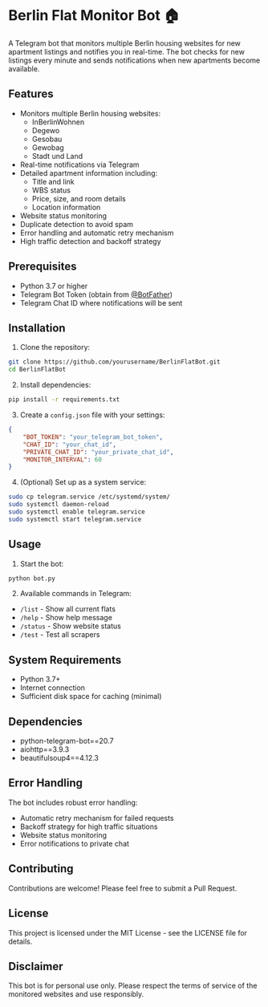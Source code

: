 # Berlin Flat Monitor Bot 🏠

A Telegram bot that monitors multiple Berlin housing websites for new apartment listings and notifies you in real-time. The bot checks for new listings every minute and sends notifications when new apartments become available.

## Features

- Monitors multiple Berlin housing websites:
  - InBerlinWohnen
  - Degewo
  - Gesobau
  - Gewobag
  - Stadt und Land
- Real-time notifications via Telegram
- Detailed apartment information including:
  - Title and link
  - WBS status
  - Price, size, and room details
  - Location information
- Website status monitoring
- Duplicate detection to avoid spam
- Error handling and automatic retry mechanism
- High traffic detection and backoff strategy

## Prerequisites

- Python 3.7 or higher
- Telegram Bot Token (obtain from [@BotFather](https://t.me/botfather))
- Telegram Chat ID where notifications will be sent

## Installation

1. Clone the repository:
```bash
git clone https://github.com/yourusername/BerlinFlatBot.git
cd BerlinFlatBot
```

2. Install dependencies:
```bash
pip install -r requirements.txt
```

3. Create a `config.json` file with your settings:
```json
{
    "BOT_TOKEN": "your_telegram_bot_token",
    "CHAT_ID": "your_chat_id",
    "PRIVATE_CHAT_ID": "your_private_chat_id",
    "MONITOR_INTERVAL": 60
}
```

4. (Optional) Set up as a system service:
```bash
sudo cp telegram.service /etc/systemd/system/
sudo systemctl daemon-reload
sudo systemctl enable telegram.service
sudo systemctl start telegram.service
```

## Usage

1. Start the bot:
```bash
python bot.py
```

2. Available commands in Telegram:
- `/list` - Show all current flats
- `/help` - Show help message
- `/status` - Show website status
- `/test` - Test all scrapers

## System Requirements

- Python 3.7+
- Internet connection
- Sufficient disk space for caching (minimal)

## Dependencies

- python-telegram-bot==20.7
- aiohttp==3.9.3
- beautifulsoup4==4.12.3

## Error Handling

The bot includes robust error handling:
- Automatic retry mechanism for failed requests
- Backoff strategy for high traffic situations
- Website status monitoring
- Error notifications to private chat

## Contributing

Contributions are welcome! Please feel free to submit a Pull Request.

## License

This project is licensed under the MIT License - see the LICENSE file for details.

## Disclaimer

This bot is for personal use only. Please respect the terms of service of the monitored websites and use responsibly.
